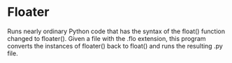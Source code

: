 # Floater

Runs nearly ordinary Python code that has the syntax of the float() function changed to floater(). Given a file with the .flo extension, this program converts the instances of floater() back to float() and runs the resulting .py file.
